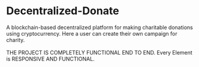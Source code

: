 # Decentralized-Donate

A blockchain-based decentralized platform for making charitable donations using cryptocurrency. Here a user can create their own campaign for charity.
<br><br>
THE PROJECT IS COMPLETELY FUNCTIONAL END TO END. Every Element is RESPONSIVE AND FUNCTIONAL.
